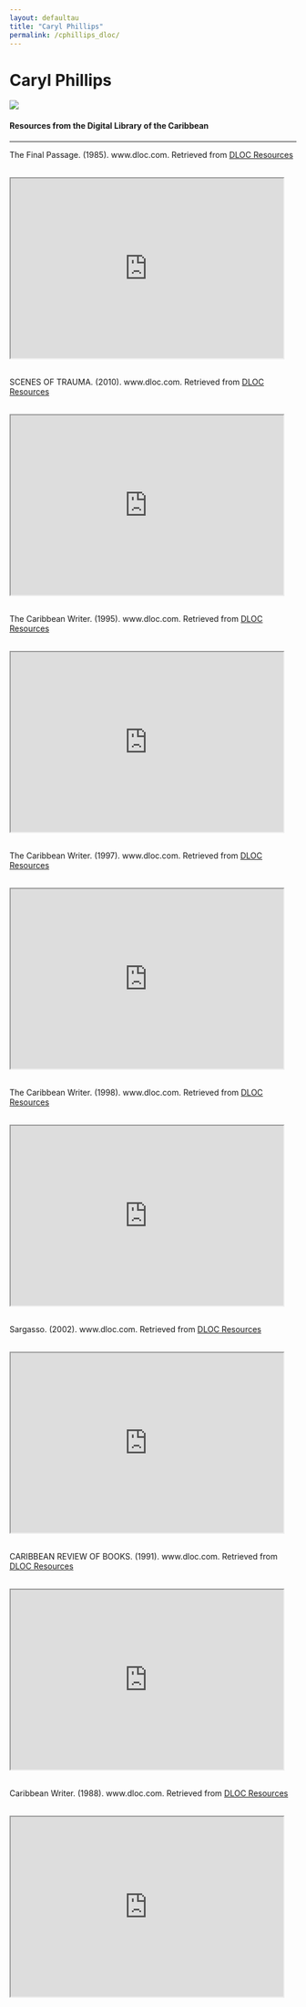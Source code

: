 ```yaml
---
layout: defaultau
title: "Caryl Phillips"
permalink: /cphillips_dloc/
---
```

<!-- partial:index.partial.html -->
<div class="content">
    <h1>Caryl Phillips</h1>
    <div class="quote">
        <div><img src="https://upload.wikimedia.org/wikipedia/commons/thumb/1/14/Caryl_%22Caz%22_Phillips.jpg/330px-Caryl_%22Caz%22_Phillips.jpg" class="logo"></div>
    </div>
    <body>
    <h4>Resources from the Digital Library of the Caribbean</h4><hr>
    <div class="container-mt-5">
      <div class="row">
            <div class="col-md-6">
                <p>The Final Passage. (1985). www.dloc.com. Retrieved from <a href="https://www.dloc.com/AA00030638/00001/images" target="_blank">DLOC Resources</a></p><br>
                <iframe width="95%" height="315" src="https://www.dloc.com/AA00030638/00001/images"></iframe>
                <br>
                <br>
        </div>
      <div class="col-md-6">
            <p>SCENES OF TRAUMA. (2010). www.dloc.com. Retrieved from <a href="https://www.dloc.com/UFE0041623/00001/images" target="_blank">DLOC Resources</a></p><br>
            <iframe width="95%" height="315" src="https://www.dloc.com/UFE0041623/00001/images"></iframe>
            <br>
            <br>
        </div>
        </div>
    <div class="container-mt-5">
      <div class="row">
            <div class="col-md-6">
                <p>The Caribbean Writer. (1995). www.dloc.com. Retrieved from <a href="https://www.dloc.com/AA00032523/00009/images" target="_blank">DLOC Resources</a></p><br>
                <iframe width="95%" height="315" src="https://www.dloc.com/AA00032523/00009/images"></iframe>
                <br>
                <br>
        </div>
        <div class="col-md-6">
            <p>The Caribbean Writer. (1997). www.dloc.com. Retrieved from <a href="https://www.dloc.com/AA00032523/00011/images" target="_blank">DLOC Resources</a></p><br>
            <iframe width="95%" height="315" src="https://www.dloc.com/AA00032523/00011/images"></iframe>
            <br>
            <br>
        </div>
        </div>
    <div class="container-mt-5">
      <div class="row">
            <div class="col-md-6">
                <p>The Caribbean Writer. (1998). www.dloc.com. Retrieved from <a href="https://www.dloc.com/AA00032523/00012/images" target="_blank">DLOC Resources</a></p><br>
                <iframe width="95%" height="315" src="https://www.dloc.com/AA00032523/00012/images"></iframe>
                <br>
                <br>
        </div>
      <div class="col-md-6">
            <p>Sargasso. (2002). www.dloc.com. Retrieved from <a href="https://www.dloc.com/UF00096005/00011/images" target="_blank">DLOC Resources</a></p><br>
            <iframe width="95%" height="315" src="https://www.dloc.com/UF00096005/00011/images"></iframe>
            <br>
            <br>
        </div>
        </div>
    <div class="container-mt-5">
      <div class="row">
            <div class="col-md-6">
                <p>CARIBBEAN REVIEW OF BOOKS. (1991). www.dloc.com. Retrieved from <a href="https://www.dloc.com/UF00094097/00002/images" target="_blank">DLOC Resources</a></p><br>
                <iframe width="95%" height="315" src="https://www.dloc.com/UF00094097/00002/images"></iframe>
                <br>
                <br>
        </div>
        <div class="col-md-6">
            <p>Caribbean Writer. (1988). www.dloc.com. Retrieved from <a href="https://www.dloc.com/AA00032523/00002/images" target="_blank">DLOC Resources</a></p><br>
            <iframe width="95%" height="315" src="https://www.dloc.com/AA00032523/00002/images"></iframe>
            <br>
            <br>
        </div>
        </div>
    </body> 
          </div>
  <!-- partial -->
<script src='https://cdnjs.cloudflare.com/ajax/libs/jquery/3.1.1/jquery.min.js'></script><script  src="{{ site.baseurl }}/assets/js/authorscript.js"></script>
